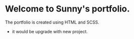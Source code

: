 # Welcome to Sunny's portfolio. 

The portfolio is created using HTML and SCSS.

- it would be upgrade with new project.
